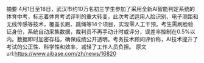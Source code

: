 摘要:4月1日至18日，武汉市约10万名初三学生参加了采用全新AI智能判定系统的体育中考，标志着体育考试评判的重大转变。此次考试运用人脸识别、电子测距和无线传感等技术，覆盖长跑、跳绳等14个项目，实现零人工干预。考生需刷脸验证身份，系统自动采集数据，裁判员不再手动计时或评分，误差率控制在0.5%以内。数据即时加密存档，确保成绩公开透明。考务技术顾问评价称，AI技术提升了考试的公正性、科学性和效率，减轻了工作人员负担。
原文url:https://www.aibase.com/zh/news/16820